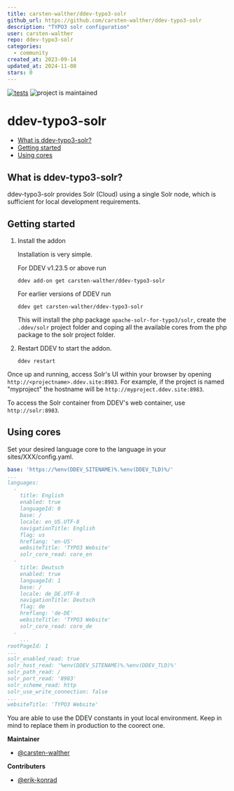 ```yaml
---
title: carsten-walther/ddev-typo3-solr
github_url: https://github.com/carsten-walther/ddev-typo3-solr
description: "TYPO3 solr configuration"
user: carsten-walther
repo: ddev-typo3-solr
categories:
  - community
created_at: 2023-09-14
updated_at: 2024-11-08
stars: 0
---
```


[![tests](https://github.com/carsten-walther/ddev-typo3-solr/actions/workflows/tests.yml/badge.svg)](https://github.com/carsten-walther/ddev-typo3-solr/actions/workflows/tests.yml) ![project is maintained](https://img.shields.io/maintenance/yes/2024.svg)


# ddev-typo3-solr <!-- omit in toc -->

- [What is ddev-typo3-solr?](#what-is-ddev-typo3-solr)
- [Getting started](#getting-started)
- [Using cores](#using-cores)

## What is ddev-typo3-solr?

ddev-typo3-solr provides Solr (Cloud) using a single Solr node, which is sufficient
for local development requirements.

## Getting started

1. Install the addon

   Installation is very simple.

   For DDEV v1.23.5 or above run

   ```shell
   ddev add-on get carsten-walther/ddev-typo3-solr
   ```

   For earlier versions of DDEV run

   ```shell
   ddev get carsten-walther/ddev-typo3-solr
   ```

    This will install the php package `apache-solr-for-typo3/solr`, create the `.ddev/solr` project folder and coping all the available cores from the php package to the solr project folder.

3. Restart DDEV to start the addon.

   ```shell
   ddev restart
   ```

Once up and running, access Solr's UI within your browser by opening
`http://<projectname>.ddev.site:8983`. For example, if the project is named
"myproject" the hostname will be `http://myproject.ddev.site:8983`.

To access the Solr container from DDEV's web container, use  `http://solr:8983`.

## Using cores

Set your desired language core to the language in your sites/XXX/config.yaml.

```yaml
base: 'https://%env(DDEV_SITENAME)%.%env(DDEV_TLD)%/'
...
languages:
  -
    title: English
    enabled: true
    languageId: 0
    base: /
    locale: en_US.UTF-8
    navigationTitle: English
    flag: us
    hreflang: 'en-US'
    websiteTitle: 'TYPO3 Website'
    solr_core_read: core_en
  -
    title: Deutsch
    enabled: true
    languageId: 1
    base: /
    locale: de_DE.UTF-8
    navigationTitle: Deutsch
    flag: de
    hreflang: 'de-DE'
    websiteTitle: 'TYPO3 Website'
    solr_core_read: core_de
  -
    ...
rootPageId: 1
...
solr_enabled_read: true
solr_host_read: '%env(DDEV_SITENAME)%.%env(DDEV_TLD)%'
solr_path_read: /
solr_port_read: '8983'
solr_scheme_read: http
solr_use_write_connection: false
...
websiteTitle: 'TYPO3 Website'
```

You are able to use the DDEV constants in yout local environment. Keep in mind to replace them in production to the coorect one.

**Maintainer**
- [@carsten-walther](https://github.com/carsten-walther)

**Contributers**
- [@erik-konrad](https://github.com/erik-konrad)

